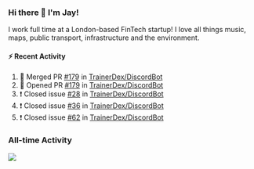 ### Hi there 👋 I'm Jay!
I work full time at a London-based FinTech startup!
I love all things music, maps, public transport, infrastructure and the environment.

#### :zap: Recent Activity
<!--START_SECTION:activity-->
1. 🎉 Merged PR [#179](https://github.com/TrainerDex/DiscordBot/pull/179) in [TrainerDex/DiscordBot](https://github.com/TrainerDex/DiscordBot)
2. 💪 Opened PR [#179](https://github.com/TrainerDex/DiscordBot/pull/179) in [TrainerDex/DiscordBot](https://github.com/TrainerDex/DiscordBot)
3. ❗️ Closed issue [#28](https://github.com/TrainerDex/DiscordBot/issues/28) in [TrainerDex/DiscordBot](https://github.com/TrainerDex/DiscordBot)
4. ❗️ Closed issue [#36](https://github.com/TrainerDex/DiscordBot/issues/36) in [TrainerDex/DiscordBot](https://github.com/TrainerDex/DiscordBot)
5. ❗️ Closed issue [#62](https://github.com/TrainerDex/DiscordBot/issues/62) in [TrainerDex/DiscordBot](https://github.com/TrainerDex/DiscordBot)
<!--END_SECTION:activity-->


### All-time Activity
[<img src="https://github-readme-stats.vercel.app/api/wakatime?username=TurnrDev&layout=compact" />](https://wakatime.com/@TurnrDev)  
